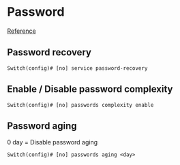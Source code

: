 # Password
[Reference](https://www.cisco.com/c/en/us/support/docs/smb/switches/cisco-small-business-300-series-managed-switches/smb5563-configure-password-settings-on-a-switch-through-the-command.html)

## Password recovery
```
Switch(config)# [no] service password-recovery
```

## Enable / Disable password complexity
```
Switch(config)# [no] passwords complexity enable
```

## Password aging
0 day = Disable password aging
```
Switch(config)# [no] passwords aging <day>
```
